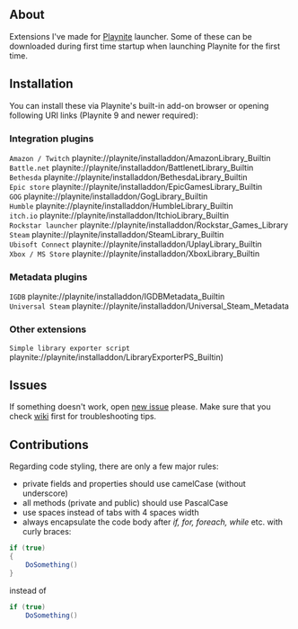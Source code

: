 About
---------

Extensions I've made for [Playnite](https://github.com/JosefNemec/Playnite) launcher. Some of these can be downloaded during first time startup when launching Playnite for the first time.

Installation
---------

You can install these via Playnite's built-in add-on browser or opening following URI links (Playnite 9 and newer required):

### Integration plugins

`Amazon / Twitch` playnite://playnite/installaddon/AmazonLibrary_Builtin  
`Battle.net` playnite://playnite/installaddon/BattlenetLibrary_Builtin  
`Bethesda` playnite://playnite/installaddon/BethesdaLibrary_Builtin  
`Epic store` playnite://playnite/installaddon/EpicGamesLibrary_Builtin  
`GOG` playnite://playnite/installaddon/GogLibrary_Builtin  
`Humble` playnite://playnite/installaddon/HumbleLibrary_Builtin  
`itch.io` playnite://playnite/installaddon/ItchioLibrary_Builtin  
`Rockstar launcher` playnite://playnite/installaddon/Rockstar_Games_Library  
`Steam` playnite://playnite/installaddon/SteamLibrary_Builtin  
`Ubisoft Connect` playnite://playnite/installaddon/UplayLibrary_Builtin  
`Xbox / MS Store` playnite://playnite/installaddon/XboxLibrary_Builtin  

### Metadata plugins

`IGDB` playnite://playnite/installaddon/IGDBMetadata_Builtin  
`Universal Steam` playnite://playnite/installaddon/Universal_Steam_Metadata

### Other extensions

`Simple library exporter script` playnite://playnite/installaddon/LibraryExporterPS_Builtin)  

Issues
---------

If something doesn't work, open [new issue](https://github.com/JosefNemec/PlayniteExtensions/issues) please. Make sure that you check [wiki](https://github.com/JosefNemec/PlayniteExtensions/wiki) first for troubleshooting tips.

Contributions
---------

Regarding code styling, there are only a few major rules:

- private fields and properties should use camelCase (without underscore)
- all methods (private and public) should use PascalCase
- use spaces instead of tabs with 4 spaces width
- always encapsulate the code body after *if, for, foreach, while* etc. with curly braces:

```csharp
if (true)
{
    DoSomething()
}
```

instead of

```csharp
if (true)
    DoSomething()
```
